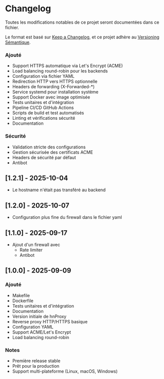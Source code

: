 # Changelog

Toutes les modifications notables de ce projet seront documentées dans ce fichier.

Le format est basé sur [Keep a Changelog](https://keepachangelog.com/en/1.0.0/),
et ce projet adhère au [Versioning Sémantique](https://semver.org/spec/v2.0.0.html).

### Ajouté
- Support HTTPS automatique via Let's Encrypt (ACME)
- Load balancing round-robin pour les backends
- Configuration via fichier YAML
- Redirection HTTP vers HTTPS optionnelle
- Headers de forwarding (X-Forwarded-*)
- Service systemd pour installation système
- Support Docker avec image optimisée
- Tests unitaires et d'intégration
- Pipeline CI/CD GitHub Actions
- Scripts de build et test automatisés
- Linting et vérifications sécurité
- Documentation

### Sécurité
- Validation stricte des configurations
- Gestion sécurisée des certificats ACME
- Headers de sécurité par défaut
- Antibot

## [1.2.1] - 2025-10-04
- Le hostname n'était pas transféré au backend

## [1.2.0] - 2025-10-07
- Configuration plus fine du firewall dans le fichier yaml

## [1.1.0] - 2025-09-17
- Ajout d'un firewall avec
  - Rate limiter
  - Antibot

## [1.0.0] - 2025-09-09

### Ajouté
- Makefile
- Dockerfile
- Tests unitaires et d'intégration
- Documentation
- Version initiale de hnProxy
- Reverse proxy HTTP/HTTPS basique
- Configuration YAML
- Support ACME/Let's Encrypt
- Load balancing round-robin

### Notes
- Première release stable
- Prêt pour la production
- Support multi-plateforme (Linux, macOS, Windows)
